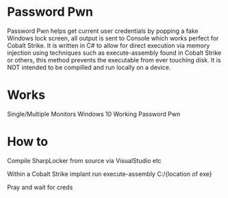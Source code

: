 <h1>Password Pwn</h1>
Password Pwn helps get current user credentials by popping a fake Windows lock screen, all output is sent to Console which works perfect for Cobalt Strike. It is written in C# to allow for direct execution via memory injection using techniques such as execute-assembly found in Cobalt Strike or others, this method prevents the executable from ever touching disk. It is NOT intended to be compilled and run locally on a device.

<h1>Works</h1>
Single/Multiple Monitors
Windows 10
Working Password Pwn

<h1>How to</h1>
<p>Compile SharpLocker from source via VisualStudio etc</p>
<p>Within a Cobalt Strike implant run execute-assembly C:/{location of exe}</p>
<p>Pray and wait for creds</p>
